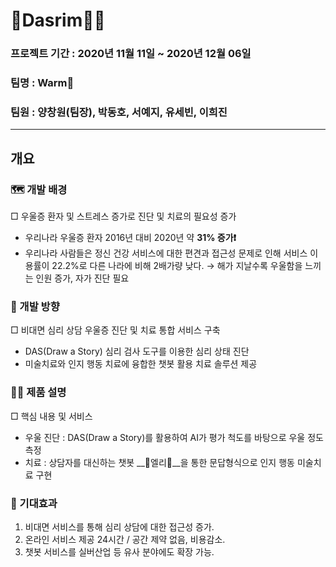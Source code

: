 # 🎨Dasrim👨‍🔬
### 프로젝트 기간 : 2020년 11월 11일 ~ 2020년 12월 06일
### 팀명 : Warm🙌
### 팀원 : 양창원(팀장), 박동호, 서예지, 유세빈, 이희진

- - -

## 개요
### 🗺 개발 배경
□ 우울증 환자 및 스트레스 증가로 진단 및 치료의 필요성 증가
- 우리나라 우울증 환자 2016년 대비 2020년 약 __31% 증가❗__ 
- 우리나라 사람들은 정신 건강 서비스에 대한 편견과 접근성 문제로 인해 서비스 이용률이 22.2%로 다른 나라에 비해 2배가량 낮다.
→ 해가 지날수록 우울함을 느끼는 인원 증가, 자가 진단 필요

### 🧭 개발 방향
□ 비대면 심리 상담 우울증 진단 및 치료 통합 서비스 구축
 - DAS(Draw a Story) 심리 검사 도구를 이용한 심리 상태 진단
 - 미술치료와 인지 행동 치료에 융합한 챗봇 활용 치료 솔루션 제공
 
 ### 👩‍🏫 제품 설명
 □ 핵심 내용 및 서비스
 - 우울 진단 : DAS(Draw a Story)를 활용하여 AI가 평가 척도를 바탕으로 우울 정도 측정
 - 치료 : 상담자를 대신하는 챗봇 __🐘엘리🐘__을 통한 문답형식으로 인지 행동 미술치료 구현
 
 ### 🤩 기대효과
 1) 비대면 서비스를 통해 심리 상담에 대한 접근성 증가.
 2) 온라인 서비스 제공 24시간 / 공간 제약 없음, 비용감소.
 3) 챗봇 서비스를 실버산업 등 유사 분야에도 확장 가능.
